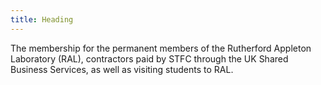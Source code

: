 ```yaml
---
title: Heading
---
```

The membership for the permanent members of the Rutherford Appleton Laboratory (RAL),
contractors paid by STFC through the UK Shared Business Services, as well as visiting students to RAL.